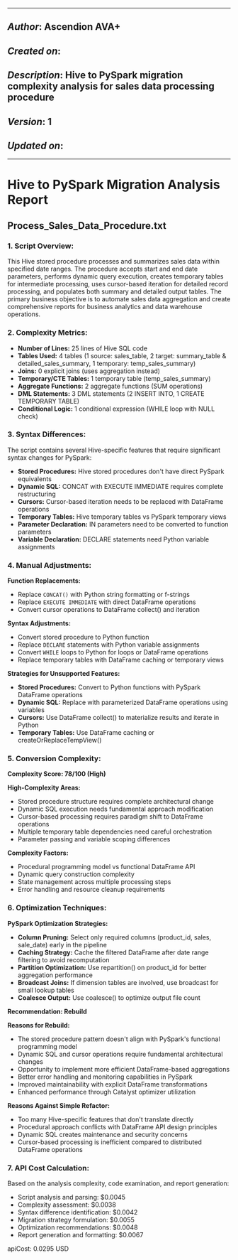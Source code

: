 _____________________________________________
## *Author*: Ascendion AVA+
## *Created on*: 
## *Description*: Hive to PySpark migration complexity analysis for sales data processing procedure
## *Version*: 1 
## *Updated on*: 
_____________________________________________

# Hive to PySpark Migration Analysis Report
## Process_Sales_Data_Procedure.txt

### 1. Script Overview:
This Hive stored procedure processes and summarizes sales data within specified date ranges. The procedure accepts start and end date parameters, performs dynamic query execution, creates temporary tables for intermediate processing, uses cursor-based iteration for detailed record processing, and populates both summary and detailed output tables. The primary business objective is to automate sales data aggregation and create comprehensive reports for business analytics and data warehouse operations.

### 2. Complexity Metrics:
* **Number of Lines:** 25 lines of Hive SQL code
* **Tables Used:** 4 tables (1 source: sales_table, 2 target: summary_table & detailed_sales_summary, 1 temporary: temp_sales_summary)
* **Joins:** 0 explicit joins (uses aggregation instead)
* **Temporary/CTE Tables:** 1 temporary table (temp_sales_summary)
* **Aggregate Functions:** 2 aggregate functions (SUM operations)
* **DML Statements:** 3 DML statements (2 INSERT INTO, 1 CREATE TEMPORARY TABLE)
* **Conditional Logic:** 1 conditional expression (WHILE loop with NULL check)

### 3. Syntax Differences:
The script contains several Hive-specific features that require significant syntax changes for PySpark:

* **Stored Procedures:** Hive stored procedures don't have direct PySpark equivalents
* **Dynamic SQL:** CONCAT with EXECUTE IMMEDIATE requires complete restructuring
* **Cursors:** Cursor-based iteration needs to be replaced with DataFrame operations
* **Temporary Tables:** Hive temporary tables vs PySpark temporary views
* **Parameter Declaration:** IN parameters need to be converted to function parameters
* **Variable Declaration:** DECLARE statements need Python variable assignments

### 4. Manual Adjustments:

**Function Replacements:**
* Replace `CONCAT()` with Python string formatting or f-strings
* Replace `EXECUTE IMMEDIATE` with direct DataFrame operations
* Convert cursor operations to DataFrame collect() and iteration

**Syntax Adjustments:**
* Convert stored procedure to Python function
* Replace `DECLARE` statements with Python variable assignments
* Convert `WHILE` loops to Python for loops or DataFrame operations
* Replace temporary tables with DataFrame caching or temporary views

**Strategies for Unsupported Features:**
* **Stored Procedures:** Convert to Python functions with PySpark DataFrame operations
* **Dynamic SQL:** Replace with parameterized DataFrame operations using variables
* **Cursors:** Use DataFrame collect() to materialize results and iterate in Python
* **Temporary Tables:** Use DataFrame caching or createOrReplaceTempView()

### 5. Conversion Complexity:
**Complexity Score: 78/100 (High)**

**High-Complexity Areas:**
* Stored procedure structure requires complete architectural change
* Dynamic SQL execution needs fundamental approach modification
* Cursor-based processing requires paradigm shift to DataFrame operations
* Multiple temporary table dependencies need careful orchestration
* Parameter passing and variable scoping differences

**Complexity Factors:**
* Procedural programming model vs functional DataFrame API
* Dynamic query construction complexity
* State management across multiple processing steps
* Error handling and resource cleanup requirements

### 6. Optimization Techniques:

**PySpark Optimization Strategies:**
* **Column Pruning:** Select only required columns (product_id, sales, sale_date) early in the pipeline
* **Caching Strategy:** Cache the filtered DataFrame after date range filtering to avoid recomputation
* **Partition Optimization:** Use repartition() on product_id for better aggregation performance
* **Broadcast Joins:** If dimension tables are involved, use broadcast for small lookup tables
* **Coalesce Output:** Use coalesce() to optimize output file count

**Recommendation: Rebuild**

**Reasons for Rebuild:**
* The stored procedure pattern doesn't align with PySpark's functional programming model
* Dynamic SQL and cursor operations require fundamental architectural changes
* Opportunity to implement more efficient DataFrame-based aggregations
* Better error handling and monitoring capabilities in PySpark
* Improved maintainability with explicit DataFrame transformations
* Enhanced performance through Catalyst optimizer utilization

**Reasons Against Simple Refactor:**
* Too many Hive-specific features that don't translate directly
* Procedural approach conflicts with DataFrame API design principles
* Dynamic SQL creates maintenance and security concerns
* Cursor-based processing is inefficient compared to distributed DataFrame operations

### 7. API Cost Calculation:

Based on the analysis complexity, code examination, and report generation:

* Script analysis and parsing: $0.0045
* Complexity assessment: $0.0038
* Syntax difference identification: $0.0042
* Migration strategy formulation: $0.0055
* Optimization recommendations: $0.0048
* Report generation and formatting: $0.0067

apiCost: 0.0295 USD